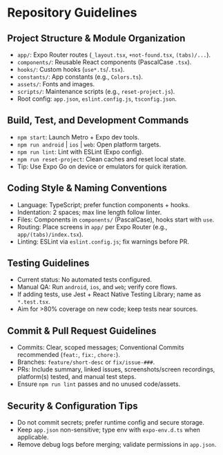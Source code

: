 # Repository Guidelines

## Project Structure & Module Organization
- `app/`: Expo Router routes (`_layout.tsx`, `+not-found.tsx`, `(tabs)/...`).
- `components/`: Reusable React components (PascalCase `.tsx`).
- `hooks/`: Custom hooks (`use*.ts`/`.tsx`).
- `constants/`: App constants (e.g., `Colors.ts`).
- `assets/`: Fonts and images.
- `scripts/`: Maintenance scripts (e.g., `reset-project.js`).
- Root config: `app.json`, `eslint.config.js`, `tsconfig.json`.

## Build, Test, and Development Commands
- `npm start`: Launch Metro + Expo dev tools.
- `npm run android` | `ios` | `web`: Open platform targets.
- `npm run lint`: Lint with ESLint (Expo config).
- `npm run reset-project`: Clean caches and reset local state.
- Tip: Use Expo Go on device or emulators for quick iteration.

## Coding Style & Naming Conventions
- Language: TypeScript; prefer function components + hooks.
- Indentation: 2 spaces; max line length follow linter.
- Files: Components in `components/` (PascalCase), hooks start with `use`.
- Routing: Place screens in `app/` per Expo Router (e.g., `app/(tabs)/index.tsx`).
- Linting: ESLint via `eslint.config.js`; fix warnings before PR.

## Testing Guidelines
- Current status: No automated tests configured.
- Manual QA: Run `android`, `ios`, and `web`; verify core flows.
- If adding tests, use Jest + React Native Testing Library; name as `*.test.tsx`.
- Aim for >80% coverage on new code; keep tests near sources.

## Commit & Pull Request Guidelines
- Commits: Clear, scoped messages; Conventional Commits recommended (`feat:`, `fix:`, `chore:`).
- Branches: `feature/short-desc` or `fix/issue-###`.
- PRs: Include summary, linked issues, screenshots/screen recordings, platform(s) tested, and manual test steps.
- Ensure `npm run lint` passes and no unused code/assets.

## Security & Configuration Tips
- Do not commit secrets; prefer runtime config and secure storage.
- Keep `app.json` non-sensitive; type env with `expo-env.d.ts` when applicable.
- Remove debug logs before merging; validate permissions in `app.json`.

